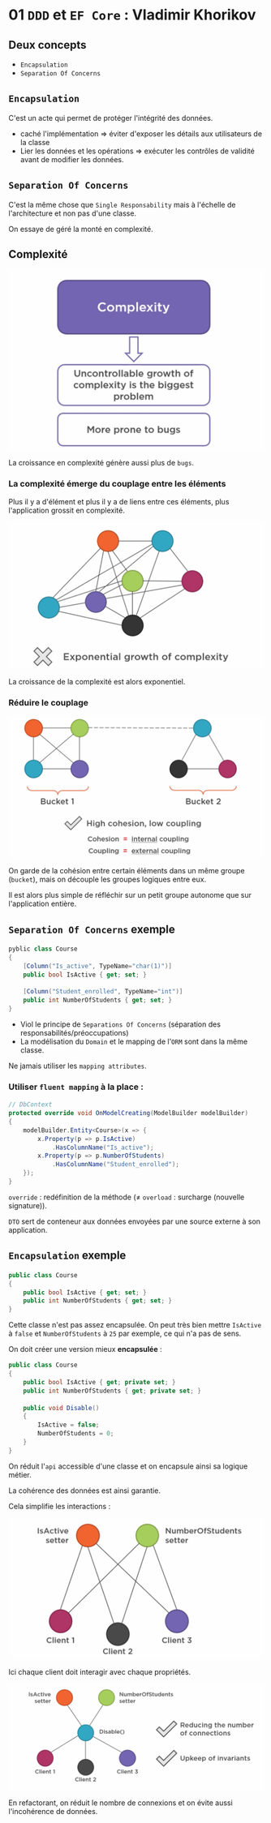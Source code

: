 # 01 `DDD` et `EF Core` : Vladimir Khorikov

## Deux concepts

- `Encapsulation`
- `Separation Of Concerns`



## `Encapsulation`

C'est un acte qui permet de protéger l'intégrité des données.

- caché l'implémentation => éviter d'exposer les détails aux utilisateurs de la classe
- Lier les données et les opérations => exécuter les contrôles de validité avant de modifier les données.



## `Separation Of Concerns`

C'est la même chose que `Single Responsability` mais à l'échelle de l'architecture et non pas d'une classe.

On essaye de géré la monté en complexité.



## Complexité

<img src="assets/complexity-growth.png" alt="complexity-growth" style="zoom:50%;" />

La croissance en complexité génère aussi plus de `bugs`.

### La complexité émerge du couplage entre les éléments

Plus il y a d'élément et plus il y a de liens entre ces éléments, plus l'application grossit en complexité.

<img src="assets/exponentional-growth-of-complexity.png" alt="exponentional-growth-of-complexity" style="zoom:50%;" />

La croissance de la complexité est alors exponentiel.

### Réduire le couplage

<img src="assets/reduce-complexity-decoupling.png" alt="reduce-complexity-decoupling" style="zoom:50%;" />

On garde de la cohésion entre certain éléments dans un même groupe (`bucket`), mais on découple les groupes logiques entre eux.

Il est alors plus simple de réfléchir sur un petit groupe autonome que sur l'application entière.



## `Separation Of Concerns` exemple

```cs
pyblic class Course
{
    [Column("Is_active", TypeName="char(1)")]
    public bool IsActive { get; set; }
    
    [Column("Student_enrolled", TypeName="int")]
    public int NumberOfStudents { get; set; }
}
```

- Viol le principe de `Separations Of Concerns` (séparation des responsabilités/préoccupations)
- La modélisation du `Domain` et le mapping de l'`ORM` sont dans la même classe.

Ne jamais utiliser les `mapping attributes`.

### Utiliser `fluent mapping` à la place :

```cs
// DbContext
protected override void OnModelCreating(ModelBuilder modelBuilder)
{
    modelBuilder.Entity<Course>(x => {
        x.Property(p => p.IsActive)
            .HasColumnName("Is_active");
        x.Property(p => p.NumberOfStudents)
            .HasColumnName("Student_enrolled");
    });
}
```

`override` : redéfinition de la méthode (≠ `overload` : surcharge (nouvelle signature)).

`DTO` sert de conteneur aux données envoyées par une source externe à son application.



## `Encapsulation` exemple

```cs
public class Course
{
    public bool IsActive { get; set; }
    public int NumberOfStudents { get; set; }
}
```

Cette classe n'est pas assez encapsulée. On peut très bien mettre `IsActive` à `false` et `NumberOfStudents` à `25` par exemple, ce qui n'a pas de sens.

On doit créer une version mieux **encapsulée** :

```cs
public class Course
{
    public bool IsActive { get; private set; }
    public int NumberOfStudents { get; private set; }
    
    public void Disable()
    {
        IsActive = false;
        NumberOfStudents = 0;
    }
}
```

On réduit l'`api` accessible d'une classe et on encapsule ainsi sa logique métier.

La cohérence des données est ainsi garantie.

Cela simplifie les interactions :

<img src="assets/client-interaction-complexity.png" alt="client-interaction-complexity" style="zoom:50%;" />

Ici chaque client doit interagir avec chaque propriétés.

<img src="assets/reducing-number-of-connection.png" alt="reducing-number-of-connection" style="zoom:50%;" />

En refactorant, on réduit le nombre de connexions et on évite aussi l'incohérence de données.

